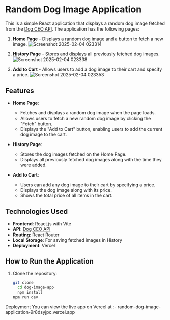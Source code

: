 # Random Dog Image Application

This is a simple React application that displays a random dog image fetched from the [Dog CEO API](https://dog.ceo/api/breeds/image/random). The application has the following pages:

1. **Home Page** - Displays a random dog image and a button to fetch a new image.
![Screenshot 2025-02-04 023314](https://github.com/user-attachments/assets/07dd39ca-fa94-470a-8004-a7dee48d650b)

  
2. **History Page** - Stores and displays all previously fetched dog images.
   ![Screenshot 2025-02-04 023338](https://github.com/user-attachments/assets/fa475236-41be-477e-b79e-e96e506b4b33)

3. **Add to Cart** - Allows users to add a dog image to their cart and specify a price.
   ![Screenshot 2025-02-04 023353](https://github.com/user-attachments/assets/2f6f7049-b96e-49b1-b899-4be293d518d4)


## Features

- **Home Page**:
  - Fetches and displays a random dog image when the page loads.
  - Allows users to fetch a new random dog image by clicking the "Fetch" button.
  - Displays the "Add to Cart" button, enabling users to add the current dog image to the cart.

- **History Page**:
  - Stores the dog images fetched on the Home Page.
  - Displays all previously fetched dog images along with the time they were added.

- **Add to Cart**:
  - Users can add any dog image to their cart by specifying a price.
  - Displays the dog image along with its price.
  - Shows the total price of all items in the cart.

## Technologies Used

- **Frontend**: React.js with Vite
- **API**: [Dog CEO API](https://dog.ceo/api/breeds/image/random)
- **Routing**: React Router
- **Local Storage**: For saving fetched images in History
- **Deployment**: Vercel

## How to Run the Application

1. Clone the repository:
   ```bash
   git clone
     cd dog-image-app
     npm install
   npm run dev

Deployment
You can view the live app on Vercel at :-
random-dog-image-application-9r8dsyjpc.vercel.app

